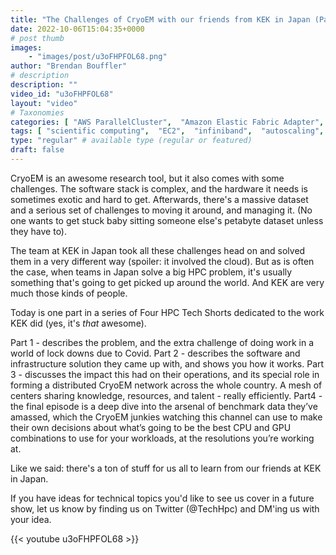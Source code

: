 ```yaml
---
title: "The Challenges of CryoEM with our friends from KEK in Japan (Part 1 of 4)"
date: 2022-10-06T15:04:35+0000
# post thumb
images:
    - "images/post/u3oFHPFOL68.png"
author: "Brendan Bouffler"
# description
description: ""
video_id: "u3oFHPFOL68"
layout: "video"
# Taxonomies
categories: [ "AWS ParallelCluster",  "Amazon Elastic Fabric Adapter",  "Amazon NICE DCV",  "Life Sciences", ]
tags: [ "scientific computing",  "EC2",  "infiniband",  "autoscaling",  "Schedulers",  "ParallelCluster",  "cryoEM",  "Lustre",  "vizualization",  "MPI",  "cloud computing",  "tightly-coupled",  "GPUs",  "EFA",  "elastic fabric adapter",  "technical computing",  "High Performance Computing",  "virtualization",  "japan HPC",  "DCV",  "HPC",  "CPUs",  "elastic",  "Storage",  "bioinformatics",  "KEK",  "techshorts", ]
type: "regular" # available type (regular or featured)
draft: false
---
```


CryoEM is an awesome research tool, but it also comes with some challenges. The software stack is complex, and the hardware it needs is sometimes exotic and hard to get. Afterwards, there's a massive dataset and a serious set of challenges to moving it around, and managing it. (No one wants to get stuck baby sitting someone else's petabyte dataset unless they have to).

The team at KEK in Japan took all these challenges head on and solved them in a very different way (spoiler: it involved the cloud). But as is often the case, when teams in Japan solve a big HPC problem, it's usually something that's going to get picked up around the world. And KEK are very much those kinds of people.

Today is one part in a series of Four HPC Tech Shorts dedicated to the work KEK did (yes, it's _that_ awesome).

Part 1 - describes the problem, and the extra challenge of doing work in a world of lock downs due to Covid.
Part 2 - describes the software and infrastructure solution they came up with, and shows you how it works.
Part 3 - discusses the impact this had on their operations, and its special role in forming a distributed CryoEM network across the whole country. A mesh of centers sharing knowledge, resources, and talent - really efficiently.
Part4 - the final episode is a deep dive into the arsenal of benchmark data they’ve amassed, which the CryoEM junkies watching this channel can use to make their own decisions about what’s going to be the best CPU and GPU combinations to use for your workloads, at the resolutions you’re working at.

Like we said: there's a ton of stuff for us all to learn from our friends at KEK in Japan.

If you have ideas for technical topics you'd like to see us cover in a future show, let us know by finding us on Twitter (@TechHpc) and DM'ing us with your idea.

{{< youtube u3oFHPFOL68 >}}